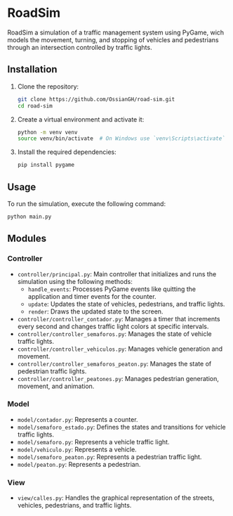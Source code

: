 # RoadSim
RoadSim a simulation of a traffic management system using PyGame, wich models the movement, turning, and stopping of vehicles and pedestrians through an intersection controlled by traffic lights.


## Installation

1. Clone the repository:
    ```sh
    git clone https://github.com/OssianGH/road-sim.git
    cd road-sim
    ```
2. Create a virtual environment and activate it:
   ```sh
   python -m venv venv
   source venv/bin/activate  # On Windows use `venv\Scripts\activate`
   ```
3. Install the required dependencies:
    ```sh
    pip install pygame
    ```

## Usage

To run the simulation, execute the following command:
```sh
python main.py
```

## Modules

### Controller

- `controller/principal.py`: Main controller that initializes and runs the simulation using the following methods:
  - `handle_events`: Processes PyGame events like quitting the application and timer events for the counter.
  - `update`: Updates the state of vehicles, pedestrians, and traffic lights.
  - `render`: Draws the updated state to the screen.
- `controller/controller_contador.py`: Manages a timer that increments every second and changes traffic light colors at specific intervals.
- `controller/controller_semaforos.py`: Manages the state of vehicle traffic lights.
- `controller/controller_vehiculos.py`: Manages vehicle generation and movement.
- `controller/controller_semaforos_peaton.py`: Manages the state of pedestrian traffic lights.
- `controller/controller_peatones.py`: Manages pedestrian generation, movement, and animation.

### Model

- `model/contador.py`: Represents a counter.
- `model/semaforo_estado.py`: Defines the states and transitions for vehicle traffic lights.
- `model/semaforo.py`: Represents a vehicle traffic light.
- `model/vehiculo.py`: Represents a vehicle.
- `model/semaforo_peaton.py`: Represents a pedestrian traffic light.
- `model/peaton.py`: Represents a pedestrian.

### View

- `view/calles.py`: Handles the graphical representation of the streets, vehicles, pedestrians, and traffic lights.
